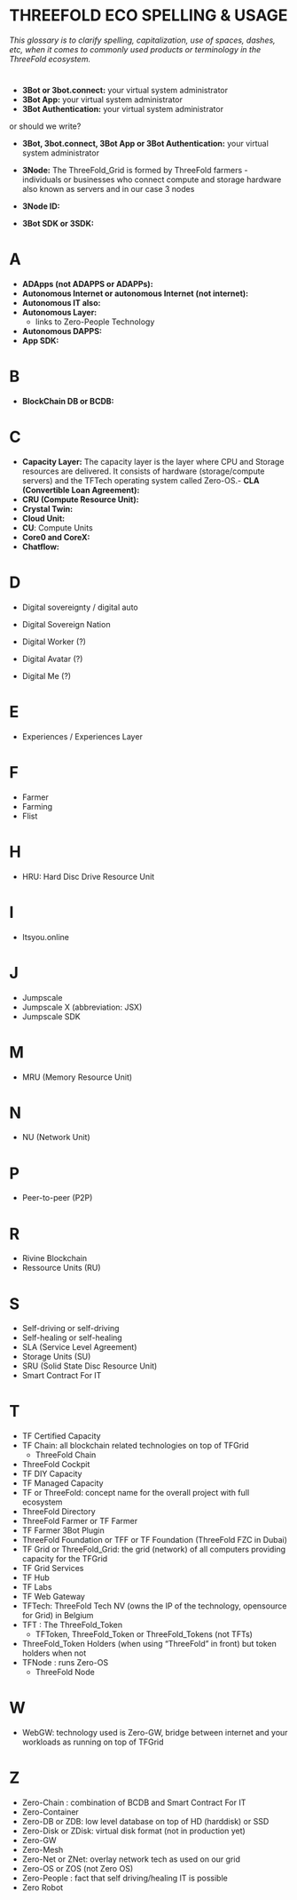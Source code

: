 # THREEFOLD ECO SPELLING & USAGE

_This glossary is to clarify spelling, capitalization, use of spaces, dashes, etc, when it comes to commonly used products or terminology in the ThreeFold ecosystem._

#

- **3Bot or 3bot.connect:** your virtual system administrator
- **3Bot App:** your virtual system administrator
- **3Bot Authentication:** your virtual system administrator

or should we write?

- **3Bot, 3bot.connect, 3Bot App or 3Bot Authentication:** your virtual system administrator

- **3Node:** The ThreeFold_Grid is formed by ThreeFold farmers - individuals or businesses who connect compute and storage hardware also known as servers and in our case 3 nodes
- **3Node ID:**
- **3Bot SDK or 3SDK:**

# A

- **ADApps (not ADAPPS or ADAPPs):**
- **Autonomous Internet or autonomous Internet (not internet):**
- **Autonomous IT also:**
- **Autonomous Layer:**
  - links to Zero-People Technology
- **Autonomous DAPPS:**
- **App SDK:**

# B

- **BlockChain DB or BCDB:**

# C

- **Capacity Layer:** The capacity layer is the layer where CPU and Storage resources are delivered. It consists of hardware (storage/compute servers) and the TFTech operating system called Zero-OS.- **CLA (Convertible Loan Agreement):**
- **CRU (Compute Resource Unit):**
- **Crystal Twin:**
- **Cloud Unit:**
- **CU**: Compute Units
- **Core0 and CoreX:**
- **Chatflow:**

# D

- Digital sovereignty / digital auto
- Digital Sovereign Nation

- Digital Worker (?)
- Digital Avatar (?)
- Digital Me (?)

# E

- Experiences / Experiences Layer

# F

- Farmer
- Farming
- Flist

# H

- HRU: Hard Disc Drive Resource Unit

# I

- Itsyou.online

# J

- Jumpscale
- Jumpscale X (abbreviation: JSX)
- Jumpscale SDK

# M

- MRU (Memory Resource Unit)

# N

- NU (Network Unit)

# P

- Peer-to-peer (P2P)

# R

- Rivine Blockchain
- Ressource Units (RU)

# S

- Self-driving or self-driving
- Self-healing or self-healing
- SLA (Service Level Agreement)
- Storage Units (SU)
- SRU (Solid State Disc Resource Unit)
- Smart Contract For IT

# T

- TF Certified Capacity
- TF Chain: all blockchain related technologies on top of TFGrid
  - ThreeFold Chain
- ThreeFold Cockpit
- TF DIY Capacity
- TF Managed Capacity
- TF or ThreeFold: concept name for the overall project with full ecosystem
- ThreeFold Directory
- ThreeFold Farmer or TF Farmer
- TF Farmer 3Bot Plugin
- ThreeFold Foundation or TFF or TF Foundation (ThreeFold FZC in Dubai)
- TF Grid or ThreeFold_Grid: the grid (network) of all computers providing capacity for the TFGrid
- TF Grid Services
- TF Hub
- TF Labs
- TF Web Gateway
- TFTech: ThreeFold Tech NV (owns the IP of the technology, opensource for Grid) in Belgium
- TFT : The ThreeFold_Token
  - TFToken, ThreeFold_Token or ThreeFold_Tokens (not TFTs)
- ThreeFold_Token Holders (when using “ThreeFold” in front) but token holders when not
- TFNode : runs Zero-OS
  - ThreeFold Node

# W

- WebGW: technology used is Zero-GW, bridge between internet and your workloads as running on top of TFGrid

# Z

- Zero-Chain : combination of BCDB and Smart Contract For IT
- Zero-Container
- Zero-DB or ZDB: low level database on top of HD (harddisk) or SSD
- Zero-Disk or ZDisk: virtual disk format (not in production yet)
- Zero-GW
- Zero-Mesh
- Zero-Net or ZNet: overlay network tech as used on our grid
- Zero-OS or ZOS (not Zero OS)
- Zero-People : fact that self driving/healing IT is possible
- Zero Robot
